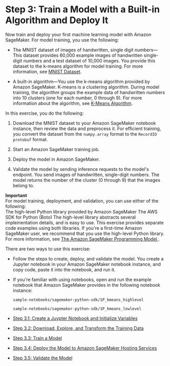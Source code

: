 # Step 3: Train a Model with a Built\-in Algorithm and Deploy It<a name="ex1"></a>

Now train and deploy your first machine learning model with Amazon SageMaker\. For model training, you use the following: 

+ The MNIST dataset of images of handwritten, single digit numbers—This dataset provides 60,000 example images of handwritten single\-digit numbers and a test dataset of 10,000 images\. You provide this dataset to the k\-means algorithm for model training\. For more information, see [MNIST Dataset](http://www.deeplearning.net/tutorial/gettingstarted.html)\.

+ A built\-in algorithm—You use the k\-means algorithm provided by Amazon SageMaker\. K\-means is a clustering algorithm\. During model training, the algorithm groups the example data of handwritten numbers into 10 clusters \(one for each number, 0 through 9\)\. For more information about the algorithm, see [K\-Means Algorithm](k-means.md)\.

In this exercise, you do the following:

1. Download the MNIST dataset to your Amazon SageMaker notebook instance, then review the data and preprocess it\. For efficient training, you convert the dataset from the `numpy.array` format to the `RecordIO protobuf` format\.

1. Start an Amazon SageMaker training job\.

1. Deploy the model in Amazon SageMaker\.

1. Validate the model by sending inference requests to the model's endpoint\. You send images of handwritten, single\-digit numbers\. The model returns the number of the cluster \(0 through 9\) that the images belong to\. 

**Important**  
For model training, deployment, and validation, you can use either of the following:  
The high\-level Python library provided by Amazon SageMaker
The AWS SDK for Python \(Boto\)
The high\-level library abstracts several implementation details, and is easy to use\. This exercise provides separate code examples using both libraries\. If you're a first\-time Amazon SageMaker user, we recommend that you use the high\-level Python library\. For more information, see [The Amazon SageMaker Programming Model ](how-it-works-prog-model.md)\. 

There are two ways to use this exercise:

+ Follow the steps to create, deploy, and validate the model\. You create a Jupyter notebook in your Amazon SageMaker notebook instance, and copy code, paste it into the notebook, and run it\. 

+ If you're familiar with using notebooks, open and run the example notebook that Amazon SageMaker provides in the following notebook instance:

  `sample-notebooks/sagemaker-python-sdk/1P_kmeans_highlevel`

  `sample-notebooks/sagemaker-python-sdk/1P_kmeans_lowlevel`


+ [Step 3\.1: Create a Juypter Notebook and Initialize Variables](ex1-prepare.md)
+ [Step 3\.2: Download, Explore, and Transform the Training Data](ex1-preprocess-data.md)
+ [Step 3\.3: Train a Model](ex1-train-model.md)
+ [Step 3\.4: Deploy the Model to Amazon SageMaker Hosting Services](ex1-deploy-model.md)
+ [Step 3\.5: Validate the Model](ex1-test-model.md)